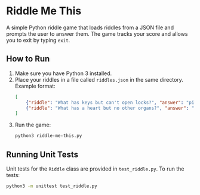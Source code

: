 # Riddle Me This

A simple Python riddle game that loads riddles from a JSON file and prompts the user to answer them. The game tracks your score and allows you to exit by typing `exit`.

## How to Run

1. Make sure you have Python 3 installed.
2. Place your riddles in a file called `riddles.json` in the same directory. Example format:
    ```json
    [
        {"riddle": "What has keys but can't open locks?", "answer": "piano"},
        {"riddle": "What has a heart but no other organs?", "answer": "artichoke"}
    ]
    ```
3. Run the game:
    ```bash
    python3 riddle-me-this.py
    ```

## Running Unit Tests

Unit tests for the `Riddle` class are provided in `test_riddle.py`. To run the tests:
```bash
python3 -m unittest test_riddle.py
```